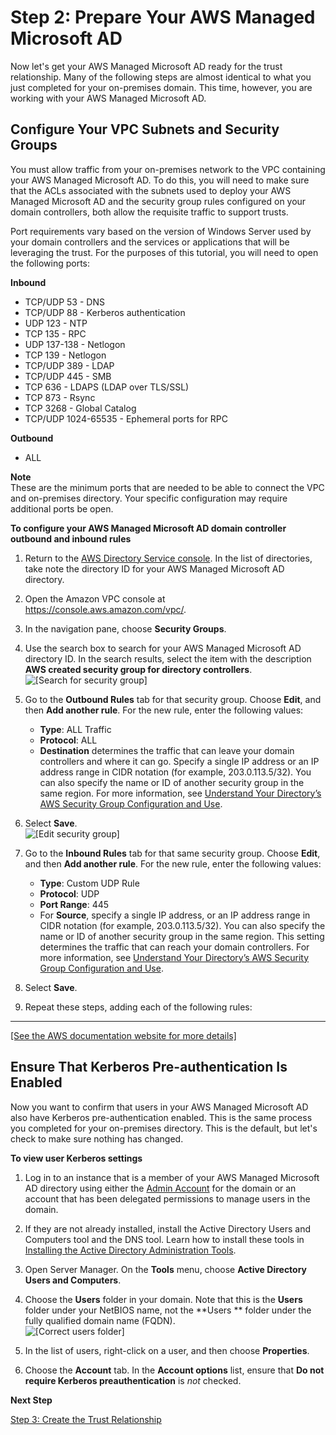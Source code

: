 # Step 2: Prepare Your AWS Managed Microsoft AD<a name="ms_ad_tutorial_setup_trust_prepare_mad"></a>

Now let's get your AWS Managed Microsoft AD ready for the trust relationship\. Many of the following steps are almost identical to what you just completed for your on\-premises domain\. This time, however, you are working with your AWS Managed Microsoft AD\.

## Configure Your VPC Subnets and Security Groups<a name="tutorial_setup_trust_open_vpc"></a>

You must allow traffic from your on\-premises network to the VPC containing your AWS Managed Microsoft AD\. To do this, you will need to make sure that the ACLs associated with the subnets used to deploy your AWS Managed Microsoft AD and the security group rules configured on your domain controllers, both allow the requisite traffic to support trusts\. 

Port requirements vary based on the version of Windows Server used by your domain controllers and the services or applications that will be leveraging the trust\. For the purposes of this tutorial, you will need to open the following ports: 

**Inbound**
+ TCP/UDP 53 \- DNS
+ TCP/UDP 88 \- Kerberos authentication
+ UDP 123 \- NTP 
+ TCP 135 \- RPC 
+ UDP 137\-138 \- Netlogon 
+ TCP 139 \- Netlogon 
+ TCP/UDP 389 \- LDAP 
+ TCP/UDP 445 \- SMB 
+ TCP 636 \- LDAPS \(LDAP over TLS/SSL\) 
+ TCP 873 \- Rsync 
+ TCP 3268 \- Global Catalog 
+ TCP/UDP 1024\-65535 \- Ephemeral ports for RPC 

**Outbound**
+ ALL

**Note**  
These are the minimum ports that are needed to be able to connect the VPC and on\-premises directory\. Your specific configuration may require additional ports be open\. 

**To configure your AWS Managed Microsoft AD domain controller outbound and inbound rules**

1. Return to the [AWS Directory Service console](https://console.aws.amazon.com/directoryservicev2/)\. In the list of directories, take note the directory ID for your AWS Managed Microsoft AD directory\.

1. Open the Amazon VPC console at [https://console\.aws\.amazon\.com/vpc/](https://console.aws.amazon.com/vpc/)\.

1. In the navigation pane, choose **Security Groups**\.

1. Use the search box to search for your AWS Managed Microsoft AD directory ID\. In the search results, select the item with the description **AWS created security group for <yourdirectoryID> directory controllers**\.  
![\[Search for security group\]](http://docs.aws.amazon.com/directoryservice/latest/admin-guide/images/search_for_security_group.png)

1. Go to the **Outbound Rules** tab for that security group\. Choose **Edit**, and then **Add another rule**\. For the new rule, enter the following values:
   + **Type**: ALL Traffic
   + **Protocol**: ALL
   + **Destination** determines the traffic that can leave your domain controllers and where it can go\. Specify a single IP address or an IP address range in CIDR notation \(for example, 203\.0\.113\.5/32\)\. You can also specify the name or ID of another security group in the same region\. For more information, see [Understand Your Directory’s AWS Security Group Configuration and Use](ms_ad_best_practices.md#understandsecuritygroup)\.

1. Select **Save**\.  
![\[Edit security group\]](http://docs.aws.amazon.com/directoryservice/latest/admin-guide/images/edit_security_group.png)

1. Go to the **Inbound Rules** tab for that same security group\. Choose **Edit**, and then **Add another rule**\. For the new rule, enter the following values:
   + **Type**: Custom UDP Rule
   + **Protocol**: UDP
   + **Port Range**: 445
   + For **Source**, specify a single IP address, or an IP address range in CIDR notation \(for example, 203\.0\.113\.5/32\)\. You can also specify the name or ID of another security group in the same region\. This setting determines the traffic that can reach your domain controllers\. For more information, see [Understand Your Directory’s AWS Security Group Configuration and Use](ms_ad_best_practices.md#understandsecuritygroup)\.

1. Select **Save**\.

1. Repeat these steps, adding each of the following rules:  
****    
[\[See the AWS documentation website for more details\]](http://docs.aws.amazon.com/directoryservice/latest/admin-guide/ms_ad_tutorial_setup_trust_prepare_mad.html)

## Ensure That Kerberos Pre\-authentication Is Enabled<a name="tutorial_setup_trust_enable_kerberos_on_mad"></a>

Now you want to confirm that users in your AWS Managed Microsoft AD also have Kerberos pre\-authentication enabled\. This is the same process you completed for your on\-premises directory\. This is the default, but let's check to make sure nothing has changed\.

**To view user Kerberos settings**

1. Log in to an instance that is a member of your AWS Managed Microsoft AD directory using either the [Admin Account](ms_ad_getting_started_admin_account.md) for the domain or an account that has been delegated permissions to manage users in the domain\.

1. If they are not already installed, install the Active Directory Users and Computers tool and the DNS tool\. Learn how to install these tools in [Installing the Active Directory Administration Tools](ms_ad_install_ad_tools.md)\.

1. Open Server Manager\. On the **Tools** menu, choose **Active Directory Users and Computers**\.

1. Choose the **Users** folder in your domain\. Note that this is the **Users** folder under your NetBIOS name, not the **Users ** folder under the fully qualified domain name \(FQDN\)\.  
![\[Correct users folder\]](http://docs.aws.amazon.com/directoryservice/latest/admin-guide/images/correct_users_folder.png)

1. In the list of users, right\-click on a user, and then choose **Properties**\.

1.  Choose the **Account** tab\. In the **Account options** list, ensure that **Do not require Kerberos preauthentication** is *not* checked\. 

**Next Step**

[Step 3: Create the Trust Relationship](ms_ad_tutorial_setup_trust_create.md)